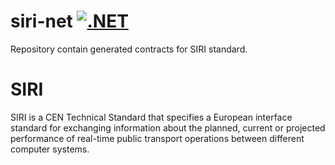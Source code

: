# siri-net [![.NET](https://github.com/LukaszWolanin/siri-net/actions/workflows/dotnet.yml/badge.svg)](https://github.com/LukaszWolanin/siri-net/actions/workflows/dotnet.yml)
Repository contain generated contracts for SIRI standard.


# SIRI
SIRI is a CEN Technical Standard that specifies a European interface standard for exchanging information about the planned, current or projected performance of real-time public transport operations between different computer systems.
